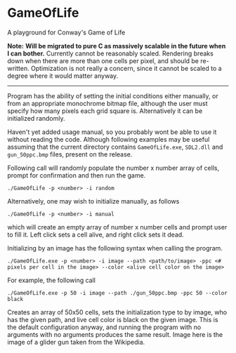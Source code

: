 # GameOfLife
A playground for Conway's Game of Life

**Note:**
**Will be migrated to pure C as massively scalable in the future when I can bother.**
Currently cannot be reasonably scaled. Rendering breaks down when there are more than one cells per pixel, and should be re-written.
Optimization is not really a concern, since it cannot be scaled to a degree where it would matter anyway.

---

Program has the ability of setting the initial conditions either manually, or from an appropriate monochrome bitmap file, although the user must specify how many pixels each grid square is. Alternatively it can be initialized randomly.

Haven't yet added usage manual, so you probably wont be able to use it without reading the code. Although following examples may be useful assuming that the current directory contains `GameOfLife.exe`, `SDL2.dll` and `gun_50ppc.bmp` files, present on the release.

Following call will randomly populate the number x number array of cells, prompt for confirmation and then run the game.

```
./GameOfLife -p <number> -i random
```

Alternatively, one may wish to initialize manually, as follows

```
./GameOfLife -p <number> -i manual
```
which will create an empty array of number x number cells and prompt user to fill it. Left click sets a cell alive, and right click sets it dead.


Initializing by an image has the following syntax when calling the program. 

```
./GameOfLife.exe -p <number> -i image --path <path/to/image> -ppc <# pixels per cell in the image> --color <alive cell color on the image>
```

For example, the following call

```
./GameOfLife.exe -p 50 -i image --path ./gun_50ppc.bmp -ppc 50 --color black
```

Creates an array of 50x50 cells, sets the initialization type to by image, who has the given path, and live cell color is black on the given image. This is the default configuration anyway, and running the program with no arguments with no arguments produces the same result. Image here is the image of a glider gun taken from the Wikipedia.
